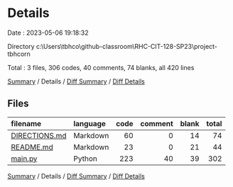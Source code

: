 # Details

Date : 2023-05-06 19:18:32

Directory c:\\Users\\tbhco\\github-classroom\\RHC-CIT-128-SP23\\project-tbhcorn

Total : 3 files,  306 codes, 40 comments, 74 blanks, all 420 lines

[Summary](results.md) / Details / [Diff Summary](diff.md) / [Diff Details](diff-details.md)

## Files
| filename | language | code | comment | blank | total |
| :--- | :--- | ---: | ---: | ---: | ---: |
| [DIRECTIONS.md](/DIRECTIONS.md) | Markdown | 60 | 0 | 14 | 74 |
| [README.md](/README.md) | Markdown | 23 | 0 | 21 | 44 |
| [main.py](/main.py) | Python | 223 | 40 | 39 | 302 |

[Summary](results.md) / Details / [Diff Summary](diff.md) / [Diff Details](diff-details.md)